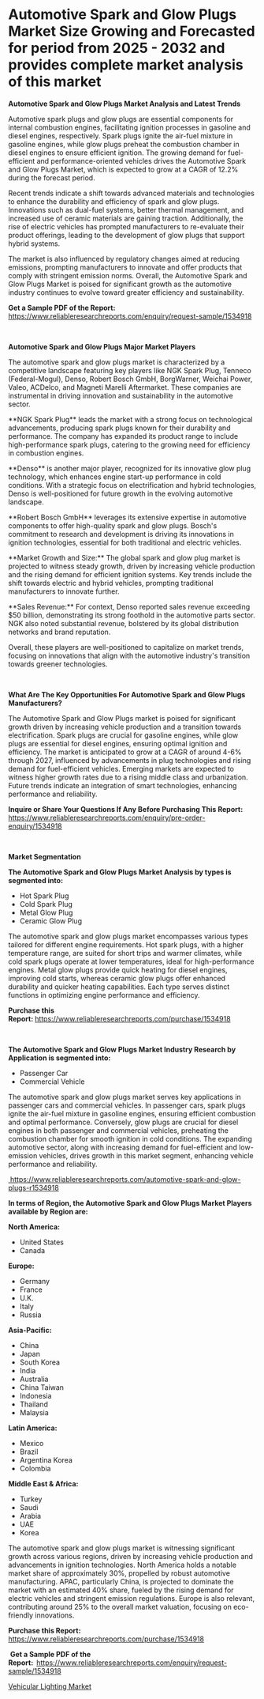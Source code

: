 <p><h1>Automotive Spark and Glow Plugs Market Size Growing and Forecasted for period from 2025 - 2032 and provides complete market analysis of this market</h1></p><p><strong>Automotive Spark and Glow Plugs Market Analysis and Latest Trends</strong></p>
<p><p>Automotive spark plugs and glow plugs are essential components for internal combustion engines, facilitating ignition processes in gasoline and diesel engines, respectively. Spark plugs ignite the air-fuel mixture in gasoline engines, while glow plugs preheat the combustion chamber in diesel engines to ensure efficient ignition. The growing demand for fuel-efficient and performance-oriented vehicles drives the Automotive Spark and Glow Plugs Market, which is expected to grow at a CAGR of 12.2% during the forecast period.</p><p>Recent trends indicate a shift towards advanced materials and technologies to enhance the durability and efficiency of spark and glow plugs. Innovations such as dual-fuel systems, better thermal management, and increased use of ceramic materials are gaining traction. Additionally, the rise of electric vehicles has prompted manufacturers to re-evaluate their product offerings, leading to the development of glow plugs that support hybrid systems.</p><p>The market is also influenced by regulatory changes aimed at reducing emissions, prompting manufacturers to innovate and offer products that comply with stringent emission norms. Overall, the Automotive Spark and Glow Plugs Market is poised for significant growth as the automotive industry continues to evolve toward greater efficiency and sustainability.</p></p>
<p><strong>Get a Sample PDF of the Report:&nbsp;</strong> <a href="https://www.reliableresearchreports.com/enquiry/request-sample/1534918?utm_campaign=2957&utm_medium=2&utm_source=Github&utm_content=ia&utm_term=30032025&utm_id=automotive-spark-and-glow-plugs">https://www.reliableresearchreports.com/enquiry/request-sample/1534918</a></p>
<p>&nbsp;</p>
<p><strong>Automotive Spark and Glow Plugs Major Market Players</strong></p>
<p><p>The automotive spark and glow plugs market is characterized by a competitive landscape featuring key players like NGK Spark Plug, Tenneco (Federal-Mogul), Denso, Robert Bosch GmbH, BorgWarner, Weichai Power, Valeo, ACDelco, and Magneti Marelli Aftermarket. These companies are instrumental in driving innovation and sustainability in the automotive sector.</p><p>**NGK Spark Plug** leads the market with a strong focus on technological advancements, producing spark plugs known for their durability and performance. The company has expanded its product range to include high-performance spark plugs, catering to the growing need for efficiency in combustion engines. </p><p>**Denso** is another major player, recognized for its innovative glow plug technology, which enhances engine start-up performance in cold conditions. With a strategic focus on electrification and hybrid technologies, Denso is well-positioned for future growth in the evolving automotive landscape.</p><p>**Robert Bosch GmbH** leverages its extensive expertise in automotive components to offer high-quality spark and glow plugs. Bosch's commitment to research and development is driving its innovations in ignition technologies, essential for both traditional and electric vehicles.</p><p>**Market Growth and Size:** The global spark and glow plug market is projected to witness steady growth, driven by increasing vehicle production and the rising demand for efficient ignition systems. Key trends include the shift towards electric and hybrid vehicles, prompting traditional manufacturers to innovate further.</p><p>**Sales Revenue:** For context, Denso reported sales revenue exceeding $50 billion, demonstrating its strong foothold in the automotive parts sector. NGK also noted substantial revenue, bolstered by its global distribution networks and brand reputation.</p><p>Overall, these players are well-positioned to capitalize on market trends, focusing on innovations that align with the automotive industry's transition towards greener technologies.</p></p>
<p>&nbsp;</p>
<p><strong>What Are The Key Opportunities For Automotive Spark and Glow Plugs Manufacturers?</strong></p>
<p><p>The Automotive Spark and Glow Plugs market is poised for significant growth driven by increasing vehicle production and a transition towards electrification. Spark plugs are crucial for gasoline engines, while glow plugs are essential for diesel engines, ensuring optimal ignition and efficiency. The market is anticipated to grow at a CAGR of around 4-6% through 2027, influenced by advancements in plug technologies and rising demand for fuel-efficient vehicles. Emerging markets are expected to witness higher growth rates due to a rising middle class and urbanization. Future trends indicate an integration of smart technologies, enhancing performance and reliability.</p></p>
<p><strong>Inquire or Share Your Questions If Any Before Purchasing This Report:</strong> <a href="https://www.reliableresearchreports.com/enquiry/pre-order-enquiry/1534918?utm_campaign=2957&utm_medium=2&utm_source=Github&utm_content=ia&utm_term=30032025&utm_id=automotive-spark-and-glow-plugs">https://www.reliableresearchreports.com/enquiry/pre-order-enquiry/1534918</a></p>
<p>&nbsp;</p>
<p><strong>Market Segmentation</strong></p>
<p><strong>The Automotive Spark and Glow Plugs Market Analysis by types is segmented into:</strong></p>
<p><ul><li>Hot Spark Plug</li><li>Cold Spark Plug</li><li>Metal Glow Plug</li><li>Ceramic Glow Plug</li></ul></p>
<p><p>The automotive spark and glow plugs market encompasses various types tailored for different engine requirements. Hot spark plugs, with a higher temperature range, are suited for short trips and warmer climates, while cold spark plugs operate at lower temperatures, ideal for high-performance engines. Metal glow plugs provide quick heating for diesel engines, improving cold starts, whereas ceramic glow plugs offer enhanced durability and quicker heating capabilities. Each type serves distinct functions in optimizing engine performance and efficiency.</p></p>
<p><strong>Purchase this Report:&nbsp;</strong><a href="https://www.reliableresearchreports.com/purchase/1534918?utm_campaign=2957&utm_medium=2&utm_source=Github&utm_content=ia&utm_term=30032025&utm_id=automotive-spark-and-glow-plugs">https://www.reliableresearchreports.com/purchase/1534918</a></p>
<p>&nbsp;</p>
<p><strong>The Automotive Spark and Glow Plugs Market Industry Research by Application is segmented into:</strong></p>
<p><ul><li>Passenger Car</li><li>Commercial Vehicle</li></ul></p>
<p><p>The automotive spark and glow plugs market serves key applications in passenger cars and commercial vehicles. In passenger cars, spark plugs ignite the air-fuel mixture in gasoline engines, ensuring efficient combustion and optimal performance. Conversely, glow plugs are crucial for diesel engines in both passenger and commercial vehicles, preheating the combustion chamber for smooth ignition in cold conditions. The expanding automotive sector, along with increasing demand for fuel-efficient and low-emission vehicles, drives growth in this market segment, enhancing vehicle performance and reliability.</p></p>
<p><a href="https://www.reliableresearchreports.com/automotive-spark-and-glow-plugs-r1534918?utm_campaign=2957&utm_medium=2&utm_source=Github&utm_content=ia&utm_term=30032025&utm_id=automotive-spark-and-glow-plugs">&nbsp;https://www.reliableresearchreports.com/automotive-spark-and-glow-plugs-r1534918</a></p>
<p><strong>In terms of Region, the Automotive Spark and Glow Plugs Market Players available by Region are:</strong></p>
<p>
    <p> <strong> North America: </strong>
        <ul>
            <li>United States</li>
            <li>Canada</li>
        </ul>
        </p> 
    <p> <strong> Europe: </strong>
        <ul>
            <li>Germany</li>
            <li>France</li>
            <li>U.K.</li>
            <li>Italy</li>
            <li>Russia</li>
        </ul>
        </p> 
    <p> <strong> Asia-Pacific: </strong>
        <ul>
            <li>China</li>
            <li>Japan</li>
            <li>South Korea</li>
            <li>India</li>
            <li>Australia</li>
            <li>China Taiwan</li>
            <li>Indonesia</li>
            <li>Thailand</li>
            <li>Malaysia</li>
        </ul>
        </p> 
    <p> <strong> Latin America: </strong>
        <ul>
            <li>Mexico</li>
            <li>Brazil</li>
            <li>Argentina Korea</li>
            <li>Colombia</li>
        </ul>
        </p> 
    <p> <strong> Middle East & Africa: </strong>
        <ul>
            <li>Turkey</li>
            <li>Saudi</li>
            <li>Arabia</li>
            <li>UAE</li>
            <li>Korea</li>
        </ul>
    </p>
    </p>
<p><p>The automotive spark and glow plugs market is witnessing significant growth across various regions, driven by increasing vehicle production and advancements in ignition technologies. North America holds a notable market share of approximately 30%, propelled by robust automotive manufacturing. APAC, particularly China, is projected to dominate the market with an estimated 40% share, fueled by the rising demand for electric vehicles and stringent emission regulations. Europe is also relevant, contributing around 25% to the overall market valuation, focusing on eco-friendly innovations.</p></p>
<p><strong>Purchase this Report: </strong><a href="https://www.reliableresearchreports.com/purchase/1534918?utm_campaign=2957&utm_medium=2&utm_source=Github&utm_content=ia&utm_term=30032025&utm_id=automotive-spark-and-glow-plugs">https://www.reliableresearchreports.com/purchase/1534918</a></p>
<p>&nbsp;<strong>Get a Sample PDF of the Report:&nbsp;&nbsp;</strong><a href="https://www.reliableresearchreports.com/enquiry/request-sample/1534918?utm_campaign=2957&utm_medium=2&utm_source=Github&utm_content=ia&utm_term=30032025&utm_id=automotive-spark-and-glow-plugs">https://www.reliableresearchreports.com/enquiry/request-sample/1534918</a></p>
<p><strong></strong></p>
<p><p><a href="https://github.com/muhjanaidu/Market-Research-Report-List-1/blob/main/vehicular-lighting-market.md?utm_campaign=2957&utm_medium=2&utm_source=Github&utm_content=ia&utm_term=30032025&utm_id=automotive-spark-and-glow-plugs">Vehicular Lighting Market</a></p></p>